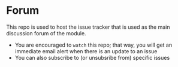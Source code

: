 # Forum

This repo is used to host the issue tracker that is used as the main discussion forum of the module.

* You are encouraged to `watch` this repo; that way, you will get an immediate email alert when there is an update to an issue
* You can also subscribe to (or unsubsribe from) specific issues
